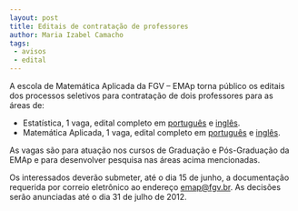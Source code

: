 ```yaml
---
layout: post
title: Editais de contratação de professores
author: Maria Izabel Camacho
tags:
 - avisos
 - edital
---
```


A escola de Matemática Aplicada da FGV – EMAp torna público os editais
dos processos seletivos para contratação de dois professores para as
áreas de:

- Estatística, 1 vaga, edital completo em
  [português](/files/edital-estatistica.pdf) e [inglês](/files/edital-estatistica-en.pdf).
- Matemática Aplicada, 1 vaga, edital completo em
  [português](/files/edital-matematica-aplicada.pdf) e [inglês](/files/edital-matematica-aplicada-en.pdf).

As vagas são para atuação nos cursos de Graduação e Pós-Graduação da
EMAp e para desenvolver pesquisa nas áreas acima mencionadas.

Os interessados deverão submeter, até o dia 15 de junho, a documentação
requerida por correio eletrônico ao endereço emap@fgv.br. As decisões
serão anunciadas até o dia 31 de julho de 2012.

